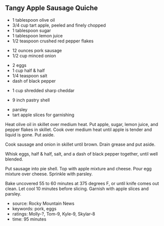 Tangy Apple Sausage Quiche
--------------------------

- 1 tablespoon olive oil
- 3/4 cup tart apple, peeled and finely chopped
- 1 tablespoon sugar
- 1 tablespoon lemon juice
- 1/2 teaspoon crushed red pepper flakes
<!-- -->
- 12 ounces pork sausage
- 1/2 cup minced onion
<!-- -->
- 2 eggs
- 1 cup half & half
- 1/4 teaspoon salt
- dash of black pepper
<!-- -->
- 1 cup shredded sharp cheddar
<!-- -->
- 9 inch pastry shell
<!-- -->
- parsley
- tart apple slices for garnishing

Heat olive oil in skillet over medium heat.  Put apple, sugar, lemon
juice, and pepper flakes in skillet.  Cook over medium heat until
apple is tender and liquid is gone.  Put aside.

Cook sausage and onion in skillet until brown.  Drain grease and put
aside.

Whisk eggs, half & half, salt, and a dash of black pepper together,
until well blended.

Put sausage into pie shell.  Top with apple mixture and cheese.  Pour
egg mixture over cheese.  Sprinkle with parsley.

Bake uncovered 55 to 60 minutes at 375 degrees F, or until knife comes
out clean.  Let cool 10 minutes before slicing.  Garnish with apple
slices and parsley.

- source: Rocky Mountain News
- keywords: pork, eggs
- ratings: Molly-?, Tom-9, Kyle-9, Skylar-8
- time: 95 minutes
